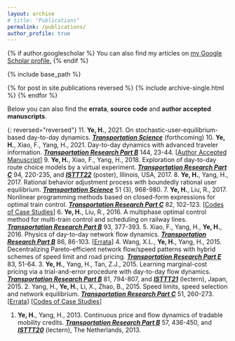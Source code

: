 ```yaml
---
layout: archive
# title: "Publications"
permalink: /publications/
author_profile: true
---
```


{% if author.googlescholar %}
  You can also find my articles on <u><a href="{{author.googlescholar}}">my Google Scholar profile</a>.</u>
{% endif %}

{% include base_path %}

{% for post in site.publications reversed %}
  {% include archive-single.html %}
{% endfor %}

Below you can also find the **errata**, **source code** and **author accepted manuscripts**.

{: reversed="reversed"}
11. **Ye, H.**, 2021. On stochastic-user-equilibrium-based day-to-day dynamics. ***<u>Transportation Science</u>*** (forthcoming)
10. **Ye, H.**, Xiao, F., Yang, H., 2021. Day-to-day dynamics with advanced traveler information. ***<u>Transportation Research Part B</u>*** 144, 23-44. [[Author Accepted Manuscript](/files/2021YXY_AAM.pdf)]
9. **Ye, H.**, Xiao, F., Yang, H., 2018. Exploration of day-to-day route choice models by a virtual experiment. ***<u>Transportation Research Part C</u>*** 94, 220-235, and ***<u>ISTTT22</u>*** (poster), Illinois, USA, 2017.
8. **Ye, H.**, Yang, H., 2017. Rational behavior adjustment process with boundedly rational user equilibrium. ***<u>Transportation Science</u>*** 51 (3), 968-980. 
7. **Ye, H.**, Liu, R., 2017. Nonlinear programming methods based on closed-form expressions for optimal train control. ***<u>Transportation Research Part C</u>*** 82, 102-123. [[Codes of Case Studies](/files/2017YL_codes.zip)]
6. **Ye, H.**, Liu, R., 2016. A multiphase optimal control method for multi-train control and scheduling on railway lines. ***<u>Transportation Research Part B</u>*** 93, 377-393.
5. Xiao, F., Yang, H., **Ye, H.**, 2016. Physics of day-to-day network flow dynamics. ***<u>Transportation Research Part B</u>*** 86, 86-103. [[Errata](/files/2016XYY_Errata.pdf)]
4. Wang, X.L., **Ye, H.**, Yang, H., 2015. Decentralizing Pareto-efficient network flow/speed patterns with hybrid schemes of speed limit and road pricing. ***<u>Transportation Research Part E</u>*** 83, 51-64.
3. **Ye, H.**, Yang, H., Tan, Z.J., 2015. Learning marginal-cost pricing via a trial-and-error procedure with day-to-day flow dynamics. ***<u>Transportation Research Part B</u>*** 81, 794-807, and ***<u>ISTTT21</u>*** (lectern), Japan, 2015. 
2. Yang, H., **Ye, H.**, Li, X., Zhao, B., 2015. Speed limits, speed selection and network equilibrium. ***<u>Transportation Research Part C</u>*** 51, 260-273. [[Errata](/files/2015YYLZ_Errata.txt)] [[Codes of Case Studies](/files/2015YYLZ_codes.zip)]
1. <strong>Ye, H.</strong>, Yang, H., 2013. Continuous price and flow dynamics of tradable mobility credits. ***<u>Transportation Research Part B</u>*** 57, 436-450, and ***<u>ISTTT20</u>*** (lectern), The Netherlands, 2013.
